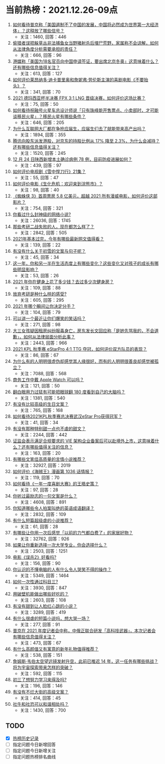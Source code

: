 # 当前热榜：2021.12.26-09点
1. [如何看待普京称「美国遏制不了中国的发展，中国将必然成为世界第一大经济体」？这释放了哪些信号？](https://www.zhihu.com/question/508117655)
    * 关注：1460, 回答：446
2. [偷猎者误把躲草丛非法捕鱼女当野猪射杀后埋尸荒野，家属称不会谅解，如何从法律角度分析需要承担的责任？](https://www.zhihu.com/question/507938010)
    * 关注：666, 回答：96
3. [港媒称「美国为18名官员向中国申请签证，要出席北京冬奥」这意味着什么？还有哪些信息值得关注？](https://www.zhihu.com/question/508253680)
    * 关注：613, 回答：127
4. [如何评价莱昂纳多·迪卡普里奥和詹妮弗·劳伦斯主演的喜剧电影《不要抬头》？](https://www.zhihu.com/question/489257735)
    * 关注：341, 回答：70
5. [2021 德玛西亚杯半决赛 FPX 3:1 LNG 晋级决赛，如何评价这场比赛？](https://www.zhihu.com/question/508307523)
    * 关注：75, 回答：50
6. [如何看待祝融号火星车总设计师说「只有珠峰能开售票点、小卖部时，才可能谈移民火星」？移民火星有哪些条件？](https://www.zhihu.com/question/508129889)
    * 关注：646, 回答：205
7. [为什么互联网大厂都在争抢应届生，应届生们去了就能带来高产出吗？](https://www.zhihu.com/question/507629971)
    * 关注：1894, 回答：355
8. [腾讯向股东派发港股，对京东的持股比例从 17% 降至 2.3%，为什么会减持？还有哪些信息值得关注？](https://www.zhihu.com/question/507855785)
    * 关注：1520, 回答：245
9. [12 月 24 日陕西新增本土确诊病例 78 例，目前防疫进展如何？](https://www.zhihu.com/question/508213997)
    * 关注：439, 回答：97
10. [如何评价电视剧《雪中悍刀行》21集？](https://www.zhihu.com/question/508317088)
    * 关注：55, 回答：47
11. [如何评价电影《生化危机：欢迎来到浣熊市》？](https://www.zhihu.com/question/495923127)
    * 关注：98, 回答：40
12. [《蜘蛛侠 3》首周票房 5.8 亿美元，超越 2021 所有漫威电影，如何评价这部影片？](https://www.zhihu.com/question/507248020)
    * 关注：754, 回答：321
13. [你看过什么封神级的网络小说?](https://www.zhihu.com/question/359404780)
    * 关注：26036, 回答：1745
14. [那些考研二战失败的人，现在都怎么样了？](https://www.zhihu.com/question/349516833)
    * 关注：2842, 回答：505
15. [2021年基本过完，今年有哪些最新网文值得看？](https://www.zhihu.com/question/508149648)
    * 关注：139, 回答：22
16. [有没有什么关于初雪的文案与句子呢？](https://www.zhihu.com/question/504401396)
    * 关注：45, 回答：34
17. [这一年，你和另一半在生活态度上有哪些变化？这些变化又对孩子的成长有哪些明显影响？](https://www.zhihu.com/question/506121372)
    * 关注：53, 回答：26
18. [2021 年你在健身上花了多少钱？去过多少次健身房？](https://www.zhihu.com/question/503464320)
    * 关注：109, 回答：88
19. [放弃考研是种什么样的感受?](https://www.zhihu.com/question/418168872)
    * 关注：605, 回答：295
20. [2021 年哪个瞬间让你决定分手？](https://www.zhihu.com/question/503464176)
    * 关注：104, 回答：79
21. [可以讲一个最近让你们爆笑的笑话吗？](https://www.zhihu.com/question/490501134)
    * 关注：271, 回答：98
22. [大三女孩疑因租房纠纷服毒身亡，房东发长文回应称「是她先骂我的，不会道歉」，如何从法律层面分析此事？](https://www.zhihu.com/question/508226449)
    * 关注：2443, 回答：966
23. [2021 KPL 秋季赛 eStarPro 4:1 TTG 夺冠，如何评价双方队员的表现？](https://www.zhihu.com/question/508305303)
    * 关注：86, 回答：67
24. [为什么有的人明明很虚伪却感觉其人缘很好，而有的人明明很善良却感觉被孤立？](https://www.zhihu.com/question/40092699)
    * 关注：7088, 回答：568
25. [商务工作中戴 Apple Watch 可以吗？](https://www.zhihu.com/question/357232560)
    * 关注：121, 回答：50
26. [翻白眼用力过猛有可能把眼球翻 180 度看到自己的大脑吗？](https://www.zhihu.com/question/366758093)
    * 关注：1381, 回答：540
27. [有没有比较高级的生日文案？](https://www.zhihu.com/question/494078023)
    * 关注：765, 回答：168
28. [如何看待2021KPL秋季赛总决赛武汉eStar Pro获得冠军？](https://www.zhihu.com/question/508305152)
    * 关注：41, 回答：34
29. [有没有那种特别甜一点也不虐的甜文？](https://www.zhihu.com/question/481882161)
    * 关注：2244, 回答：442
30. [证监会表示满足合规要求的 VIE 架构企业备案后可以赴境外上市，这意味着什么？还有哪些值得关注的信息？](https://www.zhihu.com/question/508175376)
    * 关注：163, 回答：20
31. [有哪些文笔佳高质量的言情小说推荐？](https://www.zhihu.com/question/35334758)
    * 关注：32927, 回答：2019
32. [如何评价《海贼王》漫画第 1036 话情报？](https://www.zhihu.com/question/498978723)
    * 关注：119, 回答：70
33. [如何看待《一年一度喜剧大赛》的王晧史策？](https://www.zhihu.com/question/502689474)
    * 关注：97, 回答：28
34. [你听过最励志的一句文案是什么？](https://www.zhihu.com/question/437716992)
    * 关注：4608, 回答：891
35. [你知道哪些令人拍案叫绝的英语成语翻译？](https://www.zhihu.com/question/267896650)
    * 关注：2832, 回答：109
36. [有什么短篇超级虐的小说推荐？](https://www.zhihu.com/question/490535885)
    * 关注：61, 回答：28
37. [有哪些让你用一次后感觉「以前的力气都白费了」的家居好物？](https://www.zhihu.com/question/420760487)
    * 关注：32762, 回答：926
38. [如果让你重新选择一次大学专业，你会选择什么？](https://www.zhihu.com/question/359584072)
    * 关注：2503, 回答：1251
39. [电影《误杀2》好看吗?](https://www.zhihu.com/question/507204051)
    * 关注：156, 回答：90
40. [你认识的不懂电脑的人有什么令人哭笑不得的操作？](https://www.zhihu.com/question/267172350)
    * 关注：5349, 回答：1464
41. [如何一次性通过科目三?](https://www.zhihu.com/question/24523966)
    * 关注：3930, 回答：847
42. [用破壁机能做出哪些好吃的？](https://www.zhihu.com/question/66056631)
    * 关注：2603, 回答：108
43. [有没有甜到让人脸红心跳的小说？](https://www.zhihu.com/question/482362972)
    * 关注：3289, 回答：419
44. [有什么很虐的短篇小说吗，想大哭一场？](https://www.zhihu.com/question/471426519)
    * 关注：277, 回答：91
45. [普京在 2021 年度记者会中称，中俄正联合研发「高科技武器」，本次记者会有哪些信息值得关注？](https://www.zhihu.com/question/508003846)
    * 关注：473, 回答：67
46. [有什么高颜值又有寓意的新年礼物值得推荐？](https://www.zhihu.com/question/439006400)
    * 关注：538, 回答：151
47. [詹姆斯·韦伯太空望远镜发射升空，此前已推迟 14 年，这一任务有哪些挑战？将为宇宙探索带来怎样的突破？](https://www.zhihu.com/question/508071961)
    * 关注：592, 回答：115
48. [初三了想努力学习来得及吗?](https://www.zhihu.com/question/508167065)
    * 关注：196, 回答：146
49. [有没有不烂大街的高级文案？](https://www.zhihu.com/question/489208790)
    * 关注：414, 回答：45
50. [社牛和社恐可以和谐相处吗？](https://www.zhihu.com/question/507724379)
    * 关注：1430, 回答：700
## TODO
* [x] [热榜历史记录](hot_history/AllHot.md)
* [ ] 指定问题今日新增回答
* [ ] 指定问题今日新增关注
* [ ] 指定问题热榜排名曲线
